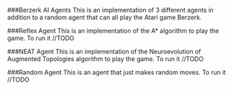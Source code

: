 ###Berzerk AI Agents
This is an implementation of 3 different agents in addition to a random agent that can all play the Atari game Berzerk.

###Reflex Agent
This is an implementation of the A\* algorithm to play the game. To run it //TODO

###NEAT Agent
This is an implementation of the Neuroevolution of Augmented Topologies algorithm to play the game. To run it //TODO

###Random Agent
This is an agent that just makes random moves. To run it //TODO